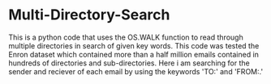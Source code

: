 # Multi-Directory-Search
This is a python code that uses the OS.WALK function to read through multiple directories in search of given key words. This code was tested the Enron dataset which contained more than a half million emails contained in hundreds of directories and sub-directories. Here i am searching for the sender and reciever of each email by using the keywords 'TO:' and 'FROM:.'
